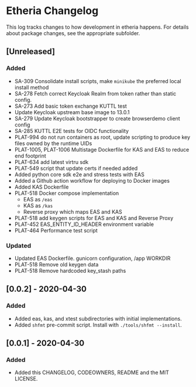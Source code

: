 # Etheria Changelog

This log tracks changes to how development
in etheria happens. For details about package
changes, see the appropriate subfolder.

## [Unreleased]

### Added

- SA-309 Consolidate install scripts, make `minikube` the preferred local install method 
- SA-278 Fetch correct Keycloak Realm from token rather than static config.
- SA-273 Add basic token exchange KUTTL test
- Update Keycloak upstream base image to 13.0.1
- SA-279 Update Keycloak bootstrapper to create browserdemo client config
- SA-285 KUTTL E2E tests for OIDC functionality
- PLAT-994 do not run containers as root, update scripting to produce key files owned by the runtime UIDs
- PLAT-1005, PLAT-1006 Multistage Dockerfile for KAS and EAS to reduce end footprint
- PLAT-634 add latest virtru sdk
- PLAT-549 script that update certs if needed added
- Added python core sdk e2e and stress tests with EAS
- Added a Github action workflow for deploying to Docker images
- Added KAS Dockerfile
- PLAT-518 Docker compose implementation
  - EAS as `/eas`
  - KAS as `/kas`
  - Reverse proxy which maps EAS and KAS
- PLAT-518 add keygen scripts for EAS and KAS and Reverse Proxy
- PLAT-452 EAS_ENTITY_ID_HEADER environment variable
- PLAT-464 Performance test script

### Updated

- Updated EAS Dockerfile. gunicorn configuration, /app WORKDIR
- PLAT-518 Remove old keygen data
- PLAT-518 Remove hardcoded key_stash paths

## [0.0.2] - 2020-04-30

### Added

- Added eas, kas, and xtest subdirectories with initial implementations.
- Added `shfmt` pre-commit script. Install with `./tools/shfmt --install`.

## [0.0.1] - 2020-04-30

### Added

- Added this CHANGELOG, CODEOWNERS, README and the MIT LICENSE.

<!--
References:
*  [Keep a Changelog](https://keepachangelog.com/en/1.0.0/),
* [Semantic Versioning](https://semver.org/spec/v2.0.0.html).


### Added
### Changed
### Deprecated
### Removed
### Fixed
### Security
-->
